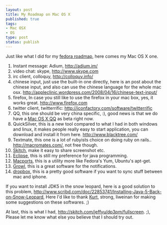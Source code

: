 ```yaml
--- 
layout: post
title: My Roadmap on Mac OS X
published: true
tags: 
- Mac OSX
- OS
type: post
status: publish
---
```

Just like what I did for my [fedora roadmap](http://jeff.familyyu.net/2008/05/01/my-fedora8-roadmap-on-t61p.html), here comes my Mac OS X one.

1. Instant message: Adium, <http://adium.im/>
2. video chat: skype, <http://www.skype.com>
3. irc client, colloquy, <http://colloquy.info/>
4. chinese input, just use the built-in one directly, here is an post about the chinese input, and also can use the chinese language for the whole mac osx. <http://appleclinic.wordpress.com/2008/04/16/chinese-text-input/>
5. firefox, In case you still like to use the firefox in your mac box, yes, it works great. <http://www.firefox.com>
6. twitter client, twitterrific: <http://iconfactory.com/software/twitterrific>
7. QQ, this one should be very china specific, :), good news is that we do have a [Mac OS X QQ](http://im.qq.com/qq/mac/download.shtml) as beta right now.
8. QuickSilver, this is a new tool compared to what I had in both windows and linux, it makes people really easy to start application, you can download and install it from here. <http://www.blacktree.com/>
9. Textmate, this one is a lot of rubyists choice on doing ruby on rails.. <http://macromates.com/>, not free though.
10. [Skitch](http://skitch.com), make it easy to share screenshot etc.
11. [Eclipse](http://www.eclipse.org/), this is still my preference for java programming.
12. [Macports](http://www.macports.org/install.php), this is a utility more like Fedora's Yum, Ubuntu's apt-get.
13. [Growl](http://growl.info), this is a great software for the notifications.
14. [dropbox](http://www.dropbox.com), this is a pretty good software if you want to sync stuff between mac and iphone.

If you want to install JDK5 in the snow leopard, here is a good solution to this problem, <http://www.scribd.com/doc/22853741/Installing-Java-5-Back-on-Snow-Leopard>, Here I'd like to thank [Kurt](http://kurtstam.blogspot.com), strong, liweinan for making some suggestions on these softwares. ;)

At last, this is what I had, <http://skitch.com/jeffyu/dp3pm/fullscreen>. ;), Please let me know what else you believe that I should try out.
